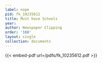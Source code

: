 ```yaml
---
label: nope
pid: fk_10235612
title: Must have Schools
year:
author: Newspaper Clipping
order: '160'
layout: single
collection: documents
---
```



{{< embed-pdf url=/pdfs/fk_10235612.pdf >}}